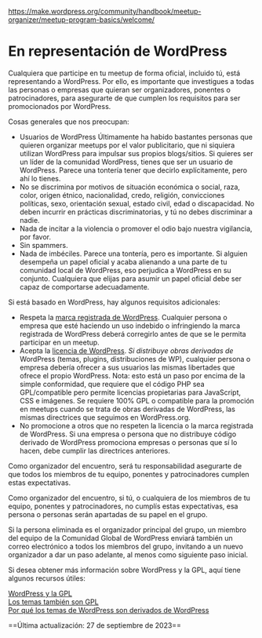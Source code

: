 https://make.wordpress.org/community/handbook/meetup-organizer/meetup-program-basics/welcome/

# En representación de WordPress

Cualquiera que participe en tu meetup de forma oficial, incluido tú, está representando a WordPress. Por ello, es importante que investigues a todas las personas o empresas que quieran ser organizadores, ponentes o patrocinadores, para asegurarte de que cumplen los requisitos para ser promocionados por WordPress.

Cosas generales que nos preocupan:

- Usuarios de WordPress Últimamente ha habido bastantes personas que quieren organizar meetups por el valor publicitario, que ni siquiera utilizan WordPress para impulsar sus propios blogs/sitios. Si quieres ser un líder de la comunidad WordPress, tienes que ser un usuario de WordPress. Parece una tontería tener que decirlo explícitamente, pero ahí lo tienes.
- No se discrimina por motivos de situación económica o social, raza, color, origen étnico, nacionalidad, credo, religión, convicciones políticas, sexo, orientación sexual, estado civil, edad o discapacidad. No deben incurrir en prácticas discriminatorias, y tú no debes discriminar a nadie.
- Nada de incitar a la violencia o promover el odio bajo nuestra vigilancia, por favor.
- Sin spammers.
- Nada de imbéciles. Parece una tontería, pero es importante. Si alguien desempeña un papel oficial y acaba alienando a una parte de tu comunidad local de WordPress, eso perjudica a WordPress en su conjunto. Cualquiera que elijas para asumir un papel oficial debe ser capaz de comportarse adecuadamente.

Si está basado en WordPress, hay algunos requisitos adicionales:

- Respeta la [marca registrada de WordPress](http://wordpressfoundation.org/trademark-policy/). Cualquier persona o empresa que esté haciendo un uso indebido o infringiendo la marca registrada de WordPress deberá corregirlo antes de que se le permita participar en un meetup.
- Acepta la [licencia de WordPress](https://wordpress.org/about/license/). _Si distribuye obras derivadas de_ WordPress (temas, plugins, distribuciones de WP), cualquier persona o empresa debería ofrecer a sus usuarios las mismas libertades que ofrece el propio WordPress. Nota: esto está un paso por encima de la simple conformidad, que requiere que el código PHP sea GPL/compatible pero permite licencias propietarias para JavaScript, CSS e imágenes. Se requiere 100% GPL o compatible para la promoción en meetups cuando se trata de obras derivadas de WordPress, las mismas directrices que seguimos en WordPress.org.
- No promocione a otros que no respeten la licencia o la marca registrada de WordPress. Si una empresa o persona que no distribuye código derivado de WordPress promociona empresas o personas que sí lo hacen, debe cumplir las directrices anteriores.

Como organizador del encuentro, será tu responsabilidad asegurarte de que todos los miembros de tu equipo, ponentes y patrocinadores cumplen estas expectativas.

Como organizador del encuentro, si tú, o cualquiera de los miembros de tu equipo, ponentes y patrocinadores, no cumplís estas expectativas, esa persona o personas serán apartadas de su papel en el grupo.

Si la persona eliminada es el organizador principal del grupo, un miembro del equipo de la Comunidad Global de WordPress enviará también un correo electrónico a todos los miembros del grupo, invitando a un nuevo organizador a dar un paso adelante, al menos como siguiente paso inicial.

Si desea obtener más información sobre WordPress y la GPL, aquí tiene algunos recursos útiles:

[WordPress y la GPL](http://wordpress.tv/2009/10/13/matt-mullenweg-wordpress-gpl/)  
[Los temas también son GPL](https://wordpress.org/news/2009/07/themes-are-gpl-too/)  
[Por qué los temas de WordPress son derivados de WordPress](http://markjaquith.wordpress.com/2010/07/17/why-wordpress-themes-are-derivative-of-wordpress/)

==Última actualización: 27 de septiembre de 2023==